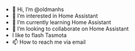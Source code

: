 - 👋 Hi, I’m @oldmanhs
- 👀 I’m interested in Home Assistant
- 🌱 I’m currently learning Home Assistant
- 💞️ I’m looking to collaborate on Home Assistant
- I like to flash Tasmota
- 📫 How to reach me via email

<!---
oldmanhs/oldmanhs is a ✨ special ✨ repository because its `README.md` (this file) appears on your GitHub profile.
You can click the Preview link to take a look at your changes.
--->
